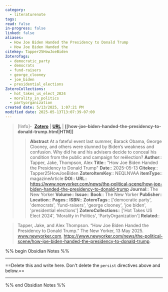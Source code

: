 ```yaml
---
category:
  - literaturenote
tags: 
read: false
in-progress: false
linked: false
aliases:
  - How Joe Biden Handed the Presidency to Donald Trump
  - How Joe Biden Handed the
citekey: Tapper25HowJoeBiden
ZoteroTags:
  - democratic_party
  - democrats
  - fund-raisers
  - george_clooney
  - joe_biden
  - presidential_elections
ZoteroCollections:
  - hot_takes_us_elect_2024
  - morality_in_politics
  - partyorganization
created date: 5/13/2025, 1:07:21 PM
modified date: 2025-05-13T13:07:39-07:00
---
```


> [!info]- &nbsp;[**Zotero**](zotero://select/library/items/NEQLNVAA)  | [**URL**](https://www.newyorker.com/news/the-political-scene/how-joe-biden-handed-the-presidency-to-donald-trump) | **[[how-joe-biden-handed-the-presidency-to-donald-trump.html|HTM]]**
>> **Abstract**
> At a fateful event last summer, Barack Obama, George Clooney, and others were stunned by Biden’s weakness and confusion. Why did he and his advisers decide to conceal his condition from the public and campaign for reëlection?
> > **Author**:: Tapper, Jake,  Thompson, Alex
> **Title**:: "How Joe Biden Handed the Presidency to Donald Trump"
> **Date**:: 2025-05-13
> **Citekey**:: Tapper25HowJoeBiden
> **ZoteroItemKey**:: NEQLNVAA
> **itemType**:: magazineArticle
> **DOI**:: 
> **URL**:: https://www.newyorker.com/news/the-political-scene/how-joe-biden-handed-the-presidency-to-donald-trump
> **Journal**:: The New Yorker
> **Volume**:: 
> **Issue**:: 
> **Book**:: The New Yorker
> **Publisher**:: 
> **Location**:: 
> **Pages**:: 
> **ISBN**:: 
> **ZoteroTags**:: ['democratic party', 'democrats', 'fund-raisers', 'george clooney', 'joe biden', 'presidential elections']
> **ZoteroCollections**:: ['Hot Takes US Elect 2024', 'Morality in Politics', 'PartyOrganization']
> **Related**::

>  Tapper, Jake, and Alex Thompson. “How Joe Biden Handed the Presidency to Donald Trump.” The New Yorker, 13 May 2025. www.newyorker.com, https://www.newyorker.com/news/the-political-scene/how-joe-biden-handed-the-presidency-to-donald-trump.

%% begin Obsidian Notes %%
___
==Delete this and write here. Don't delete the `persist` directives above and below.==
___
%% end Obsidian Notes %%
